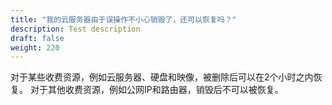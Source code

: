 ```yaml
---
title: "我的云服务器由于误操作不小心销毁了，还可以恢复吗？"
description: Test description
draft: false
weight: 220
---
```


对于某些收费资源，例如云服务器、硬盘和映像，被删除后可以在2个小时之内恢复。 对于其他收费资源，例如公网IP和路由器，销毁后不可以被恢复。

